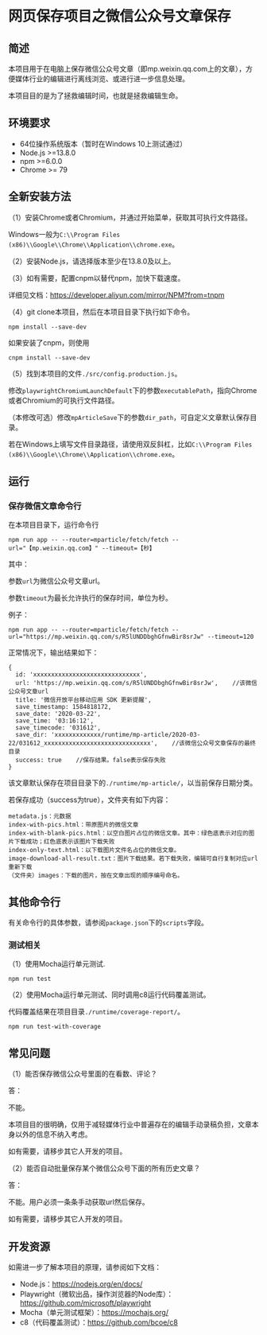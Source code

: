 # 网页保存项目之微信公众号文章保存

## 简述

本项目用于在电脑上保存微信公众号文章（即mp.weixin.qq.com上的文章），方便媒体行业的编辑进行离线浏览、或进行进一步信息处理。

本项目目的是为了拯救编辑时间，也就是拯救编辑生命。

## 环境要求

  - 64位操作系统版本（暂时在Windows 10上测试通过）
  - Node.js >=13.8.0
  - npm >=6.0.0
  - Chrome >= 79

## 全新安装方法

（1）安装Chrome或者Chromium，并通过开始菜单，获取其可执行文件路径。

Windows一般为```C:\\Program Files (x86)\\Google\\Chrome\\Application\\chrome.exe```。

（2）安装Node.js，请选择版本至少在13.8.0及以上。

（3）如有需要，配置cnpm以替代npm，加快下载速度。

详细见文档：https://developer.aliyun.com/mirror/NPM?from=tnpm

（4）git clone本项目，然后在本项目目录下执行如下命令。

```
npm install --save-dev
```

如果安装了cnpm，则使用

```
cnpm install --save-dev
```

（5）找到本项目的文件```./src/config.production.js```。

修改```playwrightChromiumLaunchDefault```下的参数```executablePath```，指向Chrome或者Chromium的可执行文件路径。

（本修改可选）修改```mpArticleSave```下的参数```dir_path```，可自定义文章默认保存目录。

若在Windows上填写文件目录路径，请使用双反斜杠，比如```C:\\Program Files (x86)\\Google\\Chrome\\Application\\chrome.exe```。

## 运行

### 保存微信文章命令行

在本项目目录下，运行命令行

```
npm run app -- --router=mparticle/fetch/fetch --url="【mp.weixin.qq.com】" --timeout=【秒】
```

其中：

参数```url```为微信公众号文章url。

参数```timeout```为最长允许执行的保存时间，单位为秒。

例子：

```
npm run app -- --router=mparticle/fetch/fetch --url="https://mp.weixin.qq.com/s/R5lUNDDbghGfnwBir8srJw" --timeout=120
```

正常情况下，输出结果如下：

```
{
  id: 'xxxxxxxxxxxxxxxxxxxxxxxxxxxxxx',
  url: 'https://mp.weixin.qq.com/s/R5lUNDDbghGfnwBir8srJw',    //该微信公众号文章url
  title: '微信开放平台移动应用 SDK 更新提醒',
  save_timestamp: 1584818172,
  save_date: '2020-03-22',
  save_time: '03:16:12',
  save_timecode: '031612',
  save_dir: 'xxxxxxxxxxxxx/runtime/mp-article/2020-03-22/031612_xxxxxxxxxxxxxxxxxxxxxxxxxxxxxx',    //该微信公众号文章保存的最终目录
  success: true    //保存结果。false表示保存失败
}
```

该文章默认保存在项目目录下的```./runtime/mp-article/```，以当前保存日期分类。

若保存成功（success为true），文件夹有如下内容：

```
metadata.js：元数据
index-with-pics.html：带原图片的微信文章
index-with-blank-pics.html：以空白图片占位的微信文章。其中：绿色底表示对应的图片下载成功；红色底表示该图片下载失败
index-only-text.html：以下载图片文件名占位的微信文章。
image-download-all-result.txt：图片下载结果。若下载失败，编辑可自行复制对应url重新下载
（文件夹）images：下载的图片，按在文章出现的顺序编号命名。
```


## 其他命令行

有关命令行的具体参数，请参阅```package.json```下的```scripts```字段。

### 测试相关

（1）使用Mocha运行单元测试.

```
npm run test
```

（2）使用Mocha运行单元测试、同时调用c8运行代码覆盖测试。

代码覆盖结果在项目目录```./runtime/coverage-report/```。

```
npm run test-with-coverage
```

## 常见问题

（1）能否保存微信公众号里面的在看数、评论？

答：

不能。

本项目目的很明确，仅用于减轻媒体行业中普遍存在的编辑手动录稿负担，文章本身以外的信息不纳入考虑。

如有需要，请移步其它人开发的项目。


（2）能否自动批量保存某个微信公众号下面的所有历史文章？

答：

不能。用户必须一条条手动获取url然后保存。

如有需要，请移步其它人开发的项目。


## 开发资源

如需进一步了解本项目的原理，请参阅如下文档：

  - Node.js：https://nodejs.org/en/docs/
  - Playwright（微软出品，操作浏览器的Node库）：https://github.com/microsoft/playwright
  - Mocha（单元测试框架）：https://mochajs.org/
  - c8（代码覆盖测试）：https://github.com/bcoe/c8
